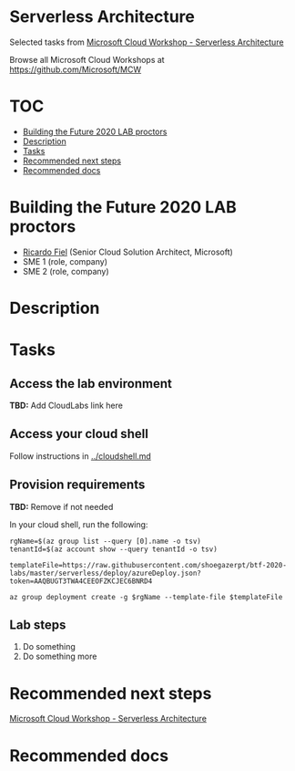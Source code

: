 # Serverless Architecture

Selected tasks from [Microsoft Cloud Workshop - Serverless Architecture](https://github.com/microsoft/MCW-Serverless-architecture)

Browse all Microsoft Cloud Workshops at <https://github.com/Microsoft/MCW>

# TOC

* [Building the Future 2020 LAB proctors](#building-the-future-2020-lab-proctors)
* [Description](#description)
* [Tasks](#tasks)
* [Recommended next steps](#recommended-next-steps)
* [Recommended docs](#recommended-docs)

# Building the Future 2020 LAB proctors

* [Ricardo Fiel](https://github.com/shoegazerpt) (Senior Cloud Solution Architect, Microsoft)
* SME 1 (role, company)
* SME 2 (role, company)

# Description

# Tasks

## Access the lab environment

**TBD:** Add CloudLabs link here

## Access your cloud shell

Follow instructions in [../cloudshell.md](../cloudshell.md)

## Provision requirements

**TBD:** Remove if not needed

In your cloud shell, run the following:

```
rgName=$(az group list --query [0].name -o tsv)
tenantId=$(az account show --query tenantId -o tsv)

templateFile=https://raw.githubusercontent.com/shoegazerpt/btf-2020-labs/master/serverless/deploy/azureDeploy.json?token=AAQBUGT3TWA4CEEOFZKCJEC6BNRD4

az group deployment create -g $rgName --template-file $templateFile

```
## Lab steps

1. Do something
2. Do something more

# Recommended next steps

[Microsoft Cloud Workshop - Serverless Architecture](https://github.com/microsoft/MCW-Serverless-architecture)

# Recommended docs